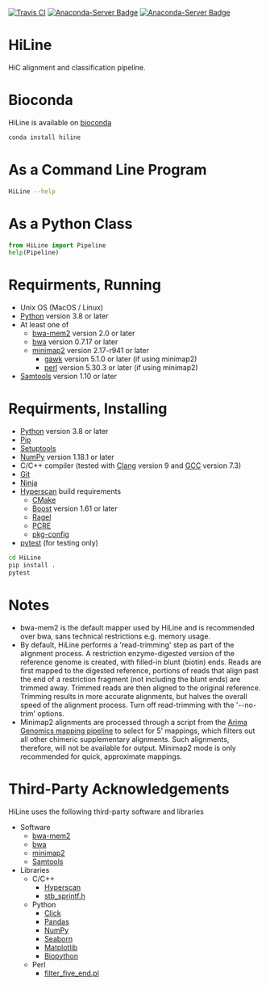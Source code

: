 [![Travis CI](https://travis-ci.org/wtsi-hpag/HiLine.svg?branch=master)](https://travis-ci.org/github/wtsi-hpag/HiLine)
[![Anaconda-Server Badge](https://anaconda.org/bioconda/hiline/badges/installer/conda.svg)](https://conda.anaconda.org/bioconda)
[![Anaconda-Server Badge](https://anaconda.org/bioconda/hiline/badges/downloads.svg)](https://anaconda.org/bioconda/hiline)
# HiLine
HiC alignment and classification pipeline.

# Bioconda
HiLine is available on [bioconda](https://bioconda.github.io/)

```bash
conda install hiline
```

# As a Command Line Program
```bash
HiLine --help
```

# As a Python Class
```python
from HiLine import Pipeline
help(Pipeline)
```

# Requirments, Running
* Unix OS (MacOS / Linux)
* [Python](https://www.python.org/) version 3.8 or later
* At least one of
    * [bwa-mem2](https://github.com/bwa-mem2/bwa-mem2) version 2.0 or later
    * [bwa](https://github.com/lh3/bwa) version 0.7.17 or later
    * [minimap2](https://github.com/lh3/minimap2) version 2.17-r941 or later
        * [gawk](https://www.gnu.org/software/gawk/) version 5.1.0 or later (if using minimap2)
        * [perl](https://www.perl.org/) version 5.30.3 or later (if using minimap2)
* [Samtools](http://www.htslib.org/) version 1.10 or later

# Requirments, Installing
* [Python](https://www.python.org/) version 3.8 or later
* [Pip](https://pypi.org/project/pip/)
* [Setuptools](https://setuptools.readthedocs.io/en/latest/)
* [NumPy](https://numpy.org/) version 1.18.1 or later
* C/C++ compiler (tested with [Clang](https://clang.llvm.org/) version 9 and [GCC](https://gcc.gnu.org/) version 7.3)<br/>
* [Git](https://git-scm.com/)
* [Ninja](https://ninja-build.org/)
* [Hyperscan](https://github.com/intel/hyperscan) build requirements
    * [CMake](https://cmake.org/)
    * [Boost](https://www.boost.org/) version 1.61 or later
    * [Ragel](http://www.colm.net/open-source/ragel/)
    * [PCRE](https://www.pcre.org/)
    * [pkg-config](https://www.freedesktop.org/wiki/Software/pkg-config/)
* [pytest](https://docs.pytest.org/en/latest/) (for testing only)

```bash
cd HiLine
pip install .
pytest
```

# Notes
* bwa-mem2 is the default mapper used by HiLine and is recommended over bwa, sans technical restrictions e.g. memory usage. 
* By default, HiLine performs a 'read-trimming' step as part of the alignment process. A restriction enzyme-digested version of the reference genome is created, with filled-in blunt (biotin) ends. Reads are first mapped to the digested reference, portions of reads that align past the end of a restriction fragment (not including the blunt ends) are trimmed away. Trimmed reads are then aligned to the original reference. Trimming results in more accurate alignments, but halves the overall speed of the alignment process. Turn off read-trimming with the '--no-trim' options.
* Minimap2 alignments are processed through a script from the [Arima Genomics mapping pipeline](https://github.com/ArimaGenomics/mapping_pipeline) to select for 5' mappings, which filters out all other chimeric supplementary alignments. Such alignments, therefore, will not be available for output. Minimap2 mode is only recommended for quick, approximate mappings.

# Third-Party Acknowledgements
HiLine uses the following third-party software and libraries<br/>
* Software
  * [bwa-mem2](https://github.com/bwa-mem2/bwa-mem2)
  * [bwa](https://github.com/lh3/bwa)
  * [minimap2](https://github.com/lh3/minimap2)
  * [Samtools](http://www.htslib.org/)
* Libraries
    * C/C++
      * [Hyperscan](https://github.com/intel/hyperscan)
      * [stb_sprintf.h](https://github.com/nothings/stb/blob/master/stb_sprintf.h)
    * Python
      * [Click](https://palletsprojects.com/p/click/)
      * [Pandas](https://pandas.pydata.org/)
      * [NumPy](https://numpy.org/)
      * [Seaborn](https://seaborn.pydata.org/)
      * [Matplotlib](https://matplotlib.org/)
      * [Biopython](https://biopython.org/)
    * Perl
      * [filter_five_end.pl](https://github.com/ArimaGenomics/mapping_pipeline/blob/master/filter_five_end.pl)
